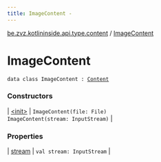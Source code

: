 ```yaml
---
title: ImageContent - 
---
```


[be.zvz.kotlininside.api.type.content](../index.html) / [ImageContent](./index.html)

# ImageContent

`data class ImageContent : `[`Content`](../-content.html)

### Constructors

| [&lt;init&gt;](-init-.html) | `ImageContent(file: File)`<br>`ImageContent(stream: InputStream)` |

### Properties

| [stream](stream.html) | `val stream: InputStream` |

